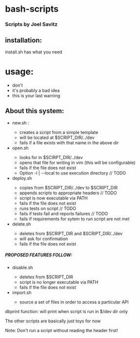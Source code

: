 # bash-scripts
### Scripts by Joel Savitz

## installation:

install.sh has what you need

# usage:
* don't
* it's probably a bad idea
* this is your last warning


## About this system:

* new.sh <filename>:
	* creates a script from a simple template
	* will be located at $SCRIPT_DIR/../dev
	* fails if a file exists with that name in the above dir
* open.sh <filename>
	* looks for <filename> in $SCIRPT_DIR/../dev
	* opens that file for writing in vim (this will be configurable)
	* fails if the file does not exist
	* Option -l | --local to use execution directory // TODO
* deploy.sh <filename>
	* copies <filename> from $SCRIPT_DIR/../dev to $SCRIPT_DIR
	* appends scripts to appropriate headers // TODO
	* script is now executable via PATH
	* fails if the file does not exist
	* runs tests on script // TODO
	* fails if tests fail and reports failures // TODO
	* fails if requirements for sytem to run script are not met
* delete.sh <filename>
	* deletes <filename> from $SCRIPT_DIR and $SCRIPT_DIR/../dev
	* will ask for confirmation
	* fails if the file does not exist


##### PROPOSED FEATURES FOLLOW:
* disable.sh <filename>
	* deletes <filename> from $SCRIPT_DIR
	* script is no longer executable via PATH
	* fails if the file does not exist
* import.sh <library-name>
	* source a set of files in order to access a particular API

dbprint function: will print when script is run in $/dev dir only

The other scripts are basically just toys for now

Note: Don't run a script without reading the header first!

